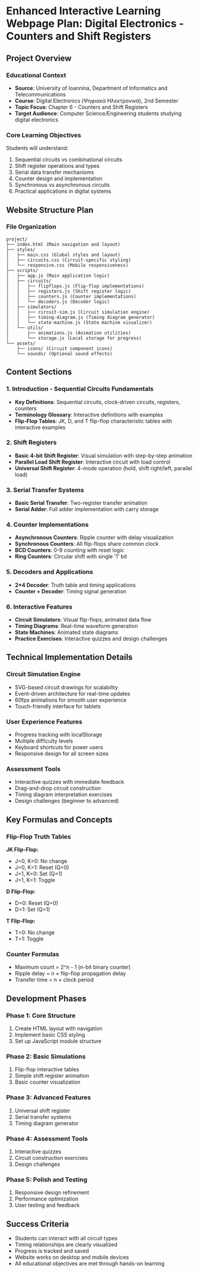 # Enhanced Interactive Learning Webpage Plan: Digital Electronics - Counters and Shift Registers

## Project Overview

### Educational Context
- **Source**: University of Ioannina, Department of Informatics and Telecommunications
- **Course**: Digital Electronics (Ψηφιακά Ηλεκτρονικά), 2nd Semester
- **Topic Focus**: Chapter 6 - Counters and Shift Registers
- **Target Audience**: Computer Science/Engineering students studying digital electronics

### Core Learning Objectives
Students will understand:
1. Sequential circuits vs combinational circuits
2. Shift register operations and types
3. Serial data transfer mechanisms
4. Counter design and implementation
5. Synchronous vs asynchronous circuits
6. Practical applications in digital systems

## Website Structure Plan

### File Organization
```
project/
├── index.html (Main navigation and layout)
├── styles/
│   ├── main.css (Global styles and layout)
│   ├── circuits.css (Circuit-specific styling)
│   └── responsive.css (Mobile responsiveness)
├── scripts/
│   ├── app.js (Main application logic)
│   ├── circuits/
│   │   ├── flipflops.js (Flip-flop implementations)
│   │   ├── registers.js (Shift register logic)
│   │   ├── counters.js (Counter implementations)
│   │   └── decoders.js (Decoder logic)
│   ├── simulators/
│   │   ├── circuit-sim.js (Circuit simulation engine)
│   │   ├── timing-diagram.js (Timing diagram generator)
│   │   └── state-machine.js (State machine visualizer)
│   └── utils/
│       ├── animations.js (Animation utilities)
│       └── storage.js (Local storage for progress)
└── assets/
    ├── icons/ (Circuit component icons)
    └── sounds/ (Optional sound effects)
```

## Content Sections

### 1. Introduction - Sequential Circuits Fundamentals
- **Key Definitions**: Sequential circuits, clock-driven circuits, registers, counters
- **Terminology Glossary**: Interactive definitions with examples
- **Flip-Flop Tables**: JK, D, and T flip-flop characteristic tables with interactive examples

### 2. Shift Registers
- **Basic 4-bit Shift Register**: Visual simulation with step-by-step animation
- **Parallel Load Shift Register**: Interactive circuit with load control
- **Universal Shift Register**: 4-mode operation (hold, shift right/left, parallel load)

### 3. Serial Transfer Systems
- **Basic Serial Transfer**: Two-register transfer animation
- **Serial Adder**: Full adder implementation with carry storage

### 4. Counter Implementations
- **Asynchronous Counters**: Ripple counter with delay visualization
- **Synchronous Counters**: All flip-flops share common clock
- **BCD Counters**: 0-9 counting with reset logic
- **Ring Counters**: Circular shift with single '1' bit

### 5. Decoders and Applications
- **2×4 Decoder**: Truth table and timing applications
- **Counter + Decoder**: Timing signal generation

### 6. Interactive Features
- **Circuit Simulators**: Visual flip-flops, animated data flow
- **Timing Diagrams**: Real-time waveform generation
- **State Machines**: Animated state diagrams
- **Practice Exercises**: Interactive quizzes and design challenges

## Technical Implementation Details

### Circuit Simulation Engine
- SVG-based circuit drawings for scalability
- Event-driven architecture for real-time updates
- 60fps animations for smooth user experience
- Touch-friendly interface for tablets

### User Experience Features
- Progress tracking with localStorage
- Multiple difficulty levels
- Keyboard shortcuts for power users
- Responsive design for all screen sizes

### Assessment Tools
- Interactive quizzes with immediate feedback
- Drag-and-drop circuit construction
- Timing diagram interpretation exercises
- Design challenges (beginner to advanced)

## Key Formulas and Concepts

### Flip-Flop Truth Tables
**JK Flip-Flop:**
- J=0, K=0: No change
- J=0, K=1: Reset (Q=0)
- J=1, K=0: Set (Q=1)
- J=1, K=1: Toggle

**D Flip-Flop:**
- D=0: Reset (Q=0)
- D=1: Set (Q=1)

**T Flip-Flop:**
- T=0: No change
- T=1: Toggle

### Counter Formulas
- Maximum count = 2^n - 1 (n-bit binary counter)
- Ripple delay = n × flip-flop propagation delay
- Transfer time = n × clock period

## Development Phases

### Phase 1: Core Structure
1. Create HTML layout with navigation
2. Implement basic CSS styling
3. Set up JavaScript module structure

### Phase 2: Basic Simulations
1. Flip-flop interactive tables
2. Simple shift register animation
3. Basic counter visualization

### Phase 3: Advanced Features
1. Universal shift register
2. Serial transfer systems
3. Timing diagram generator

### Phase 4: Assessment Tools
1. Interactive quizzes
2. Circuit construction exercises
3. Design challenges

### Phase 5: Polish and Testing
1. Responsive design refinement
2. Performance optimization
3. User testing and feedback

## Success Criteria
- Students can interact with all circuit types
- Timing relationships are clearly visualized
- Progress is tracked and saved
- Website works on desktop and mobile devices
- All educational objectives are met through hands-on learning
